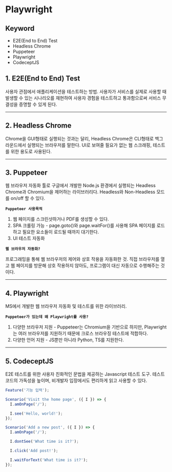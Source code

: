 # Playwright

## Keyword

- E2E(End to End) Test
- Headless Chrome
- Puppeteer
- Playwright
- CodeceptJS

## 1. E2E(End to End) Test

사용자 관점에서 애플리케이션을 테스트하는 방법. 사용자가 서비스를 실제로 사용할 때 발생할 수 있는 시나리오를 재현하여 사용자 경험을 테스트하고 통과함으로써 서비스 무결성을 증명할 수 있게 된다.

---

## 2. Headless Chrome

Chrome을 GUI형태로 실행되는 것과는 달리, Headless Chrome은 CLI형태로 백그라운드에서 실행되는 브라우저를 말한다. UI로 보여줄 필요가 없는 웹 스크래핑, 테스트를 위한 용도로 사용된다.

---

## 3. Puppeteer

웹 브라우저 자동화 툴로 구글에서 개발한 Node.js 환경에서 실행되는 Headless Chrome과 Chromium을 제어하는 라이브러리다. Headless와 Non-Headless 모드를 on/off 할 수 있다.

**`Puppeteer 사용목적`**

1. 웹 페이지를 스크린샷하거나 PDF를 생성할 수 있다.
2. SPA 크롤링 가능 - page.goto()와 page.waitFor()를 사용해 SPA 페이지를 로드하고 필요한 요소들이 로드될 때까지 대기한다.
3. UI 테스트 자동화

**`웹 브라우저 자동화?`**

프로그래밍을 통해 웹 브라우저의 제어와 상호 작용을 자동화한 것. 직접 브라우저를 열고 웹 페이지를 방문해 상호 작용하지 않아도, 프로그램이 대신 자동으로 수행해주는 것 이다.

---

## 4. Playwright

MS에서 개발한 웹 브라우저 자동화 및 테스트를 위한 라이브러리.

**`Puppeteer가 있는데 왜 Playwright를 사용?`**

1. 다양한 브라우저 지원 - Puppeteer는 Chromium을 기반으로 하지만, Playwright는 여러 브라우저를 지원하기 때문에 크로스 브라우징 테스트에 적합하다.
2. 다양한 언어 지원 - JS뿐만 아니라 Python, TS를 지원한다.

---

## 5. CodeceptJS

E2E 테스트를 위한 사용자 친화적인 문법을 제공하는 Javascript 테스트 도구. 테스트 코드의 가독성을 높이며, 비개발자 입장에서도 편리하게 읽고 사용할 수 있다.

```javascript
Feature('기능 입력');

Scenario('Visit the home page', ({ I }) => {
  I.amOnPage('/');

  I.see('Hello, world!');
});

Scenario('Add a new post', ({ I }) => {
  I.amOnPage('/');

  I.dontSee('What time is it?');

  I.click('Add post!');

  I.waitForText('What time is it?');
});
```
